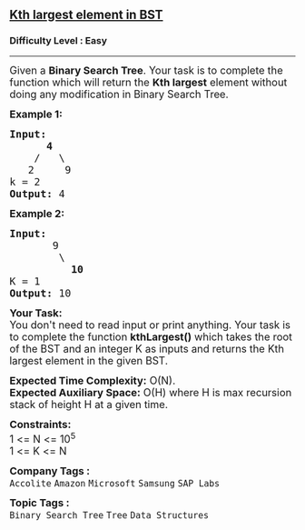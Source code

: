 <h2><a href="https://www.geeksforgeeks.org/problems/kth-largest-element-in-bst/1?page=1&category=Binary%20Search%20Tree&difficulty=Basic,Easy&sortBy=submissions">Kth largest element in BST</a></h2><h3>Difficulty Level : Easy</h3><hr><div class="problems_problem_content__Xm_eO"><p><span style="font-size: 18px;">Given a <strong>Binary Search Tree</strong>. Your task is to complete the function which will return the <strong>Kth largest</strong> element without doing any modification in Binary Search Tree.</span></p>
<p><span style="font-size: 18px;"><strong>Example 1:</strong></span></p>
<pre><span style="font-size: 18px;"><strong>Input:
&nbsp;     4</strong>
&nbsp;   /   \
<strong>   </strong>2     9
k = 2<strong> 
Output: </strong>4
</span></pre>
<p><span style="font-size: 18px;"><strong>Example 2:</strong></span></p>
<pre><span style="font-size: 18px;"><strong>Input:
</strong>&nbsp; &nbsp; &nbsp; &nbsp;9
&nbsp; &nbsp; &nbsp;&nbsp;  \&nbsp;
&nbsp;  &nbsp;&nbsp;  &nbsp;  <strong>10</strong>
K = 1<strong>
Output: </strong>10</span>
</pre>
<p><span style="font-size: 18px;"><strong>Your Task:</strong><br>You don't need to read input or print anything. Your task is to complete the function&nbsp;<strong>kthLargest()</strong>&nbsp;which takes the root of the BST and an integer K as inputs and returns the Kth largest element in the given BST.</span></p>
<p><span style="font-size: 18px;"><strong>Expected Time Complexity:</strong>&nbsp;O(N).<br><strong>Expected Auxiliary Space:</strong> O(H) where H is max recursion stack of height H at a given time.</span></p>
<p><span style="font-size: 18px;"><strong>Constraints:</strong><br>1 &lt;= N &lt;= 10<sup>5</sup><br>1 &lt;= K &lt;= N</span></p></div><p><span style=font-size:18px><strong>Company Tags : </strong><br><code>Accolite</code>&nbsp;<code>Amazon</code>&nbsp;<code>Microsoft</code>&nbsp;<code>Samsung</code>&nbsp;<code>SAP Labs</code>&nbsp;<br><p><span style=font-size:18px><strong>Topic Tags : </strong><br><code>Binary Search Tree</code>&nbsp;<code>Tree</code>&nbsp;<code>Data Structures</code>&nbsp;